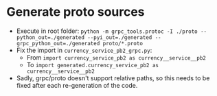 # Generate proto sources

- Execute in root
  folder: `python -m grpc_tools.protoc -I ./proto --python_out=./generated --pyi_out=./generated --grpc_python_out=./generated proto/*.proto`
- Fix the import in `currency_service_pb2_grpc.py`:
    - From `import currency_service_pb2 as currency__service__pb2`
    - To `import generated.currency_service_pb2 as currency__service__pb2`
- Sadly, grpc/proto doesn't support relative paths, so this needs to be fixed after each re-generation of the code.


